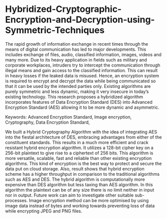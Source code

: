 # Hybridized-Cryptographic-Encryption-and-Decryption-using-Symmetric-Techniques
The rapid growth of information exchange in recent times through the means of digital communication has led to major developments. This includes exchange of files, audio, classified information, images, videos and many more. Due to its heavy application in fields such as military and corporate workplaces, intruders try to intercept the communication through illegal means and gain access to the classified information. This can result in heavy losses if the leaked data is misused. Hence, an encryption system is required to encrypt and decrypt the data while being communicated so that it can be used by the intended parties only. Existing algorithms are purely symmetric and less dynamic, making it very insecure in today’s existing technology. This research proposes a hybridized algorithm incorporates features of Data Encryption Standard (DES) into Advanced Encryption Standard (AES) allowing it to be more dynamic and asymmetric. 



Keywords: Advanced Encryption Standard, Image encryption, Cryptography, Data Encryption Standard, 


We built a Hybrid Cryptography Algorithm with the idea of integrating AES into the fiestal architecture of DES, embracing advantages from either of the constituent standards. This results in a much more efficient and crack resistant hybrid encryption algorithm. It utilizes a 128-bit cipher key on a 256-bit plaintext to give rise to a ciphertext of 256 bits. This algorithm is more versatile, scalable, fast and reliable than other existing encryption algorithms. This kind of encryption is the best way to protect and secure the data put on cloud storage. Also, result shows that hybrid encryption scheme has a higher throughput in comparison to the traditional algorithms such as AES and DES. The hybrid algorithm is computationally more expensive than DES algorithm but less taxing than AES algorithm. In this algorithm the plaintext can be of any size there is no limit neither in input nor in output.
Future work can aim to investigate other suitable sub-processes. Image encryption method can be more optimised by using image data instead of bytes and working towards preventing loss of data while encrypting JPEG and PNG files.
